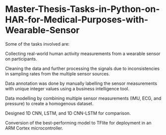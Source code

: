 # Master-Thesis-Tasks-in-Python-on-HAR-for-Medical-Purposes-with-Wearable-Sensor
Some of the tasks involved are:

Collecting real-world human activity measurements from a wearable sensor on participants.

Cleaning the data and further processing the signals due to inconsistencies in sampling rates from the multiple sensor sources.

Data annotation was done by manually labelling the sensor measurements with unique integer values using a business intelligence tool.

Data modelling by combining multiple sensor measurements (IMU, ECG, and pressure) to create a homogenous dataset.

Designed 1D CNN, LSTM, and 1D CNN-LSTM for comparison.

Conversion of the best-performing model to TFlite for deployment in an ARM Cortex microcontroller.
